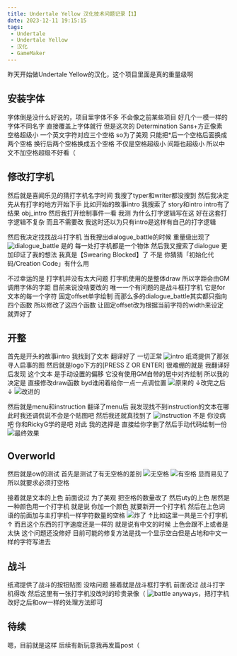 ```yaml
---
title: Undertale Yellow 汉化技术问题记录【1】
date: 2023-12-11 19:15:15
tags: 
 - Undertale
 - Undertale Yellow
 - 汉化
 - GameMaker
---
```


昨天开始做Undertale Yellow的汉化，这个项目里面是真的重量级啊

## 安装字体

字体倒是没什么好说的，项目里字体不多
不会像之前某些项目 好几个一模一样的字体不同名字
直接覆盖上字体就行
但是这次的 Determination Sans+方正像素 空格超级小
一个英文字符对应三个空格
so为了美观 只能把*后一个空格后面换成两个空格 换行后两个空格换成五个空格
不仅是空格超级小 间距也超级小
所以中文不加空格超级不好看（

## 修改打字机
然后就是喜闻乐见的猜打字机名字时间
我搜了typer和writer都没搜到
然后我决定先从有打字的地方开始下手
比如开始的故事intro
我搜索了 story和intro
intro有了结果 obj_intro
然后我打开绘制事件一看
我测 为什么打字逻辑写在这
好在这套打字逻辑不复杂 而且不需要改
我这时还以为只有intro是这样有自己的打字逻辑

然后我决定找找战斗打字机
当我搜出dialogue_battle的时候
重量级出现了
![dialogue_battle](./resources/images/uty/dialogue_battle.png)
是的 每一处打字机都是一个物体
然后我又搜索了dialogue
更加印证了我的想法
我真是【Swearing Blocked】了
不是 你猜猜「初始化代码/Creation Code」有什么用

不过幸运的是 打字机并没有太大问题 打字机使用的是整体draw
所以字距会由GM调用字体的字距 目前来说没啥要改的
唯一一个有问题的是战斗框打字机 它是for文本的每一个字符 固定offset单字绘制
而那么多的dialogue_battle其实都只指向四个函数
所以修改了这四个函数 让固定offset改为根据当前字符的width来设定 就弄好了

## 开整
首先是开头的故事intro
我找到了文本 翻译好了 一切正常
![intro](./resources/images/uty/intro.png)
纸鸢提供了那张寻人启事的图
然后就是logo下方的\[PRESS Z OR ENTER\]
很难绷的就是 我翻译好后发现 这个文本 是手动设置的偏移
它没有使用GM自带的居中对齐绘制
所以我的决定是 直接修改draw函数
byd谁闲着给你一点一点调位置
![原来的](./resources/images/uty/z_enter_original.png)
↓改完之后↓
![改进的](./resources/images/uty/z_enter_improved.png)

然后就是menu和instruction
翻译了menu后 我发现找不到instruction的文本在哪
此时我还调侃说不会是个贴图吧
然后我还就真找到了
![instruction](./resources/images/uty/instruction.png)
不是 你没病吧 你和RickyG学的是吧
对此 我的选择是
直接给你字删了然后手动代码绘制一份
![最终效果](./resources/images/uty/menu.png)

## Overworld
然后就是ow的测试
首先是测试了有无空格的差别
![无空格](./resources/images/uty/no_space.png)
![有空格](./resources/images/uty/with_space.png)
显而易见了 所以就要求必须打空格

接着就是文本的上色
前面说过 为了美观 把空格的数量改了
然后uty的上色 居然是一种颜色用一个打字机
就是说 你加一个颜色 就要新开一个打字机 然后在上色词语的前面加与主打字机一样字符数量的空格
![炸了](./resources/images/uty/color.png)
↑比如这里一共是三个打字机↑
而且这个东西的打字速度还是一样的
就是说有中文的时候 上色会跟不上或者是太快
这个问题还没修好 目前可能的修复方法是找一个显示空白但是占地和中文一样的字符写进去

## 战斗
纸鸢提供了战斗的按钮贴图
没啥问题 接着就是战斗框打字机
前面说过 战斗打字机得改
然后这里有一张打字机没改时的珍贵录像（
![battle](./resources/images/uty/battle.png)
anyways，把打字机改好之后和ow一样的处理方法即可

## 待续
嗯，目前就是这样
后续有新玩意我再发篇post（